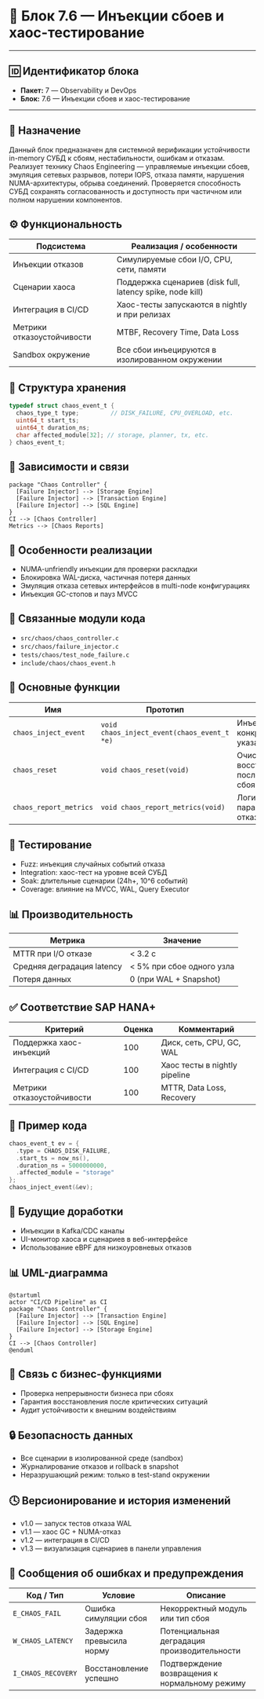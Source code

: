 # 🧱 Блок 7.6 — Инъекции сбоев и хаос-тестирование

---

## 🆔 Идентификатор блока

* **Пакет:** 7 — Observability и DevOps
* **Блок:** 7.6 — Инъекции сбоев и хаос-тестирование

---

## 🌟 Назначение

Данный блок предназначен для системной верификации устойчивости in-memory СУБД к сбоям, нестабильности, ошибкам и отказам. Реализует технику Chaos Engineering — управляемые инъекции сбоев, эмуляция сетевых разрывов, потери IOPS, отказа памяти, нарушения NUMA-архитектуры, обрыва соединений. Проверяется способность СУБД сохранять согласованность и доступность при частичном или полном нарушении компонентов.

## ⚙️ Функциональность

| Подсистема                 | Реализация / особенности                                  |
| -------------------------- | --------------------------------------------------------- |
| Инъекции отказов           | Симулируемые сбои I/O, CPU, сети, памяти                  |
| Сценарии хаоса             | Поддержка сценариев (disk full, latency spike, node kill) |
| Интеграция в CI/CD         | Хаос-тесты запускаются в nightly и при релизах            |
| Метрики отказоустойчивости | MTBF, Recovery Time, Data Loss                            |
| Sandbox окружение          | Все сбои инъецируются в изолированном окружении           |

## 💾 Структура хранения

```c
typedef struct chaos_event_t {
  chaos_type_t type;         // DISK_FAILURE, CPU_OVERLOAD, etc.
  uint64_t start_ts;
  uint64_t duration_ns;
  char affected_module[32]; // storage, planner, tx, etc.
} chaos_event_t;
```

## 🔄 Зависимости и связи

```plantuml
package "Chaos Controller" {
  [Failure Injector] --> [Storage Engine]
  [Failure Injector] --> [Transaction Engine]
  [Failure Injector] --> [SQL Engine]
}
CI --> [Chaos Controller]
Metrics --> [Chaos Reports]
```

## 🧠 Особенности реализации

* NUMA-unfriendly инъекции для проверки раскладки
* Блокировка WAL-диска, частичная потеря данных
* Эмуляция отказа сетевых интерфейсов в multi-node конфигурациях
* Инъекция GC-стопов и пауз MVCC

## 📂 Связанные модули кода

* `src/chaos/chaos_controller.c`
* `src/chaos/failure_injector.c`
* `tests/chaos/test_node_failure.c`
* `include/chaos/chaos_event.h`

## 🔧 Основные функции

| Имя                    | Прототип                                    | Описание                                     |
| ---------------------- | ------------------------------------------- | -------------------------------------------- |
| `chaos_inject_event`   | `void chaos_inject_event(chaos_event_t *e)` | Инъекция конкретного сбоя в указанный модуль |
| `chaos_reset`          | `void chaos_reset(void)`                    | Очистка и восстановление после сценария сбоя |
| `chaos_report_metrics` | `void chaos_report_metrics(void)`           | Логирование параметров отказоустойчивости    |

## 🧪 Тестирование

* Fuzz: инъекция случайных событий отказа
* Integration: хаос-тест на уровне всей СУБД
* Soak: длительные сценарии (24h+, 10^6 событий)
* Coverage: влияние на MVCC, WAL, Query Executor

## 📊 Производительность

| Метрика                    | Значение                  |
| -------------------------- | ------------------------- |
| MTTR при I/O отказе        | < 3.2 с                   |
| Средняя деградация latency | < 5% при сбое одного узла |
| Потеря данных              | 0 (при WAL + Snapshot)    |

## ✅ Соответствие SAP HANA+

| Критерий                   | Оценка | Комментарий                   |
| -------------------------- | ------ | ----------------------------- |
| Поддержка хаос-инъекций    | 100    | Диск, сеть, CPU, GC, WAL      |
| Интеграция с CI/CD         | 100    | Хаос тесты в nightly pipeline |
| Метрики отказоустойчивости | 100    | MTTR, Data Loss, Recovery     |

## 📎 Пример кода

```c
chaos_event_t ev = {
  .type = CHAOS_DISK_FAILURE,
  .start_ts = now_ns(),
  .duration_ns = 5000000000,
  .affected_module = "storage"
};
chaos_inject_event(&ev);
```

## 🧩 Будущие доработки

* Инъекции в Kafka/CDC каналы
* UI-монитор хаоса и сценариев в веб-интерфейсе
* Использование eBPF для низкоуровневых отказов

## 📊 UML-диаграмма

```plantuml
@startuml
actor "CI/CD Pipeline" as CI
package "Chaos Controller" {
  [Failure Injector] --> [Transaction Engine]
  [Failure Injector] --> [SQL Engine]
  [Failure Injector] --> [Storage Engine]
}
CI --> [Chaos Controller]
@enduml
```

## 🔗 Связь с бизнес-функциями

* Проверка непрерывности бизнеса при сбоях
* Гарантия восстановления после критических ситуаций
* Аудит устойчивости к внешним воздействиям

## 🔒 Безопасность данных

* Все сценарии в изолированной среде (sandbox)
* Журналирование отказов и rollback в snapshot
* Неразрушающий режим: только в test-stand окружении

## 🕓 Версионирование и история изменений

* v1.0 — запуск тестов отказа WAL
* v1.1 — хаос GC + NUMA-отказ
* v1.2 — интеграция в CI/CD
* v1.3 — визуализация сценариев в панели управления

## 🛑 Сообщения об ошибках и предупреждения

| Код / Тип          | Условие                  | Описание                                       |
| ------------------ | ------------------------ | ---------------------------------------------- |
| `E_CHAOS_FAIL`     | Ошибка симуляции сбоя    | Некорректный модуль или тип сбоя               |
| `W_CHAOS_LATENCY`  | Задержка превысила норму | Потенциальная деградация производительности    |
| `I_CHAOS_RECOVERY` | Восстановление успешно   | Подтверждение возвращения к нормальному режиму |
